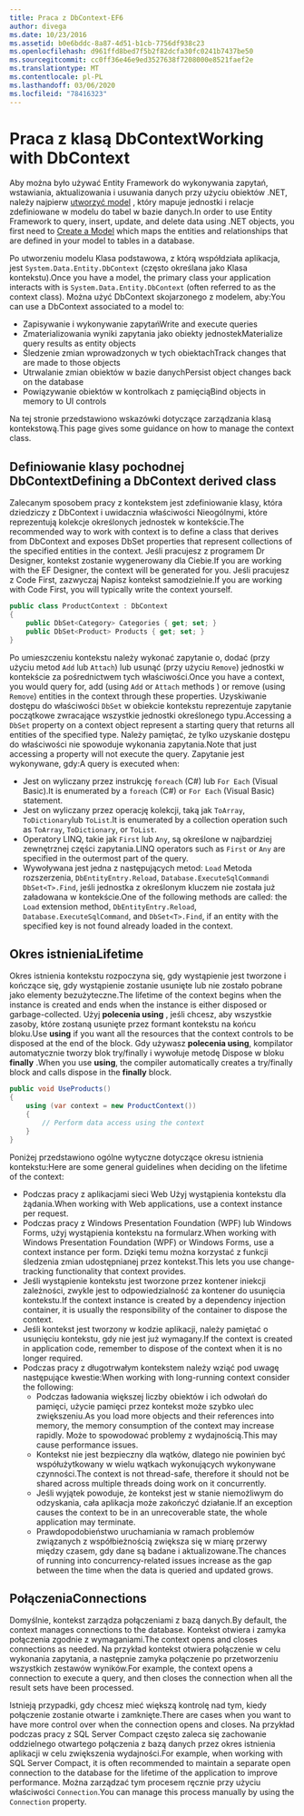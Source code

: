 ```yaml
---
title: Praca z DbContext-EF6
author: divega
ms.date: 10/23/2016
ms.assetid: b0e6bddc-8a87-4d51-b1cb-7756df938c23
ms.openlocfilehash: d961ffd8bed7f5b2f82dcfa30fc0241b7437be50
ms.sourcegitcommit: cc0ff36e46e9ed3527638f7208000e8521faef2e
ms.translationtype: MT
ms.contentlocale: pl-PL
ms.lasthandoff: 03/06/2020
ms.locfileid: "78416323"
---
```

# <a name="working-with-dbcontext"></a><span data-ttu-id="6c605-102">Praca z klasą DbContext</span><span class="sxs-lookup"><span data-stu-id="6c605-102">Working with DbContext</span></span>

<span data-ttu-id="6c605-103">Aby można było używać Entity Framework do wykonywania zapytań, wstawiania, aktualizowania i usuwania danych przy użyciu obiektów .NET, należy najpierw [utworzyć model](~/ef6/modeling/index.md) , który mapuje jednostki i relacje zdefiniowane w modelu do tabel w bazie danych.</span><span class="sxs-lookup"><span data-stu-id="6c605-103">In order to use Entity Framework to query, insert, update, and delete data using .NET objects, you first need to [Create a Model](~/ef6/modeling/index.md) which maps the entities and relationships that are defined in your model to tables in a database.</span></span>

<span data-ttu-id="6c605-104">Po utworzeniu modelu Klasa podstawowa, z którą współdziała aplikacja, jest `System.Data.Entity.DbContext` (często określana jako Klasa kontekstu).</span><span class="sxs-lookup"><span data-stu-id="6c605-104">Once you have a model, the primary class your application interacts with is `System.Data.Entity.DbContext` (often referred to as the context class).</span></span> <span data-ttu-id="6c605-105">Można użyć DbContext skojarzonego z modelem, aby:</span><span class="sxs-lookup"><span data-stu-id="6c605-105">You can use a DbContext associated to a model to:</span></span>
- <span data-ttu-id="6c605-106">Zapisywanie i wykonywanie zapytań</span><span class="sxs-lookup"><span data-stu-id="6c605-106">Write and execute queries</span></span>   
- <span data-ttu-id="6c605-107">Zmaterializowania wyniki zapytania jako obiekty jednostek</span><span class="sxs-lookup"><span data-stu-id="6c605-107">Materialize query results as entity objects</span></span>
- <span data-ttu-id="6c605-108">Śledzenie zmian wprowadzonych w tych obiektach</span><span class="sxs-lookup"><span data-stu-id="6c605-108">Track changes that are made to those objects</span></span>
- <span data-ttu-id="6c605-109">Utrwalanie zmian obiektów w bazie danych</span><span class="sxs-lookup"><span data-stu-id="6c605-109">Persist object changes back on the database</span></span>
- <span data-ttu-id="6c605-110">Powiązywanie obiektów w kontrolkach z pamięcią</span><span class="sxs-lookup"><span data-stu-id="6c605-110">Bind objects in memory to UI controls</span></span>

<span data-ttu-id="6c605-111">Na tej stronie przedstawiono wskazówki dotyczące zarządzania klasą kontekstową.</span><span class="sxs-lookup"><span data-stu-id="6c605-111">This page gives some guidance on how to manage the context class.</span></span>  

## <a name="defining-a-dbcontext-derived-class"></a><span data-ttu-id="6c605-112">Definiowanie klasy pochodnej DbContext</span><span class="sxs-lookup"><span data-stu-id="6c605-112">Defining a DbContext derived class</span></span>  

<span data-ttu-id="6c605-113">Zalecanym sposobem pracy z kontekstem jest zdefiniowanie klasy, która dziedziczy z DbContext i uwidacznia właściwości Nieogólnymi, które reprezentują kolekcje określonych jednostek w kontekście.</span><span class="sxs-lookup"><span data-stu-id="6c605-113">The recommended way to work with context is to define a class that derives from DbContext and exposes DbSet properties that represent collections of the specified entities in the context.</span></span> <span data-ttu-id="6c605-114">Jeśli pracujesz z programem Dr Designer, kontekst zostanie wygenerowany dla Ciebie.</span><span class="sxs-lookup"><span data-stu-id="6c605-114">If you are working with the EF Designer, the context will be generated for you.</span></span> <span data-ttu-id="6c605-115">Jeśli pracujesz z Code First, zazwyczaj Napisz kontekst samodzielnie.</span><span class="sxs-lookup"><span data-stu-id="6c605-115">If you are working with Code First, you will typically write the context yourself.</span></span>  

``` csharp
public class ProductContext : DbContext
{
    public DbSet<Category> Categories { get; set; }
    public DbSet<Product> Products { get; set; }
}
```  

<span data-ttu-id="6c605-116">Po umieszczeniu kontekstu należy wykonać zapytanie o, dodać (przy użyciu metod `Add` lub `Attach`) lub usunąć (przy użyciu `Remove`) jednostki w kontekście za pośrednictwem tych właściwości.</span><span class="sxs-lookup"><span data-stu-id="6c605-116">Once you have a context, you would query for, add (using `Add` or `Attach` methods ) or remove (using `Remove`) entities in the context through these properties.</span></span> <span data-ttu-id="6c605-117">Uzyskiwanie dostępu do właściwości `DbSet` w obiekcie kontekstu reprezentuje zapytanie początkowe zwracające wszystkie jednostki określonego typu.</span><span class="sxs-lookup"><span data-stu-id="6c605-117">Accessing a `DbSet` property on a context object represent a starting query that returns all entities of the specified type.</span></span> <span data-ttu-id="6c605-118">Należy pamiętać, że tylko uzyskanie dostępu do właściwości nie spowoduje wykonania zapytania.</span><span class="sxs-lookup"><span data-stu-id="6c605-118">Note that just accessing a property will not execute the query.</span></span> <span data-ttu-id="6c605-119">Zapytanie jest wykonywane, gdy:</span><span class="sxs-lookup"><span data-stu-id="6c605-119">A query is executed when:</span></span>  

- <span data-ttu-id="6c605-120">Jest on wyliczany przez instrukcję `foreach` (C#) lub `For Each` (Visual Basic).</span><span class="sxs-lookup"><span data-stu-id="6c605-120">It is enumerated by a `foreach` (C#) or `For Each` (Visual Basic) statement.</span></span>  
- <span data-ttu-id="6c605-121">Jest on wyliczany przez operację kolekcji, taką jak `ToArray`, `ToDictionary`lub `ToList`.</span><span class="sxs-lookup"><span data-stu-id="6c605-121">It is enumerated by a collection operation such as `ToArray`, `ToDictionary`, or `ToList`.</span></span>  
- <span data-ttu-id="6c605-122">Operatory LINQ, takie jak `First` lub `Any`, są określone w najbardziej zewnętrznej części zapytania.</span><span class="sxs-lookup"><span data-stu-id="6c605-122">LINQ operators such as `First` or `Any` are specified in the outermost part of the query.</span></span>  
- <span data-ttu-id="6c605-123">Wywoływana jest jedna z następujących metod: `Load` Metoda rozszerzenia, `DbEntityEntry.Reload`, `Database.ExecuteSqlCommand`i `DbSet<T>.Find`, jeśli jednostka z określonym kluczem nie została już załadowana w kontekście.</span><span class="sxs-lookup"><span data-stu-id="6c605-123">One of the following methods are called: the `Load` extension method, `DbEntityEntry.Reload`,  `Database.ExecuteSqlCommand`, and `DbSet<T>.Find`, if an entity with the specified key is not found already loaded in the context.</span></span>  

## <a name="lifetime"></a><span data-ttu-id="6c605-124">Okres istnienia</span><span class="sxs-lookup"><span data-stu-id="6c605-124">Lifetime</span></span>  

<span data-ttu-id="6c605-125">Okres istnienia kontekstu rozpoczyna się, gdy wystąpienie jest tworzone i kończące się, gdy wystąpienie zostanie usunięte lub nie zostało pobrane jako elementy bezużyteczne.</span><span class="sxs-lookup"><span data-stu-id="6c605-125">The lifetime of the context begins when the instance is created and ends when the instance is either disposed or garbage-collected.</span></span> <span data-ttu-id="6c605-126">Użyj **polecenia using** , jeśli chcesz, aby wszystkie zasoby, które zostaną usunięte przez formant kontekstu na końcu bloku.</span><span class="sxs-lookup"><span data-stu-id="6c605-126">Use **using** if you want all the resources that the context controls to be disposed at the end of the block.</span></span> <span data-ttu-id="6c605-127">Gdy używasz **polecenia using**, kompilator automatycznie tworzy blok try/finally i wywołuje metodę Dispose w bloku **finally** .</span><span class="sxs-lookup"><span data-stu-id="6c605-127">When you use **using**, the compiler automatically creates a try/finally block and calls dispose in the **finally** block.</span></span>  

``` csharp
public void UseProducts()
{
    using (var context = new ProductContext())
    {     
        // Perform data access using the context
    }
}
```  

<span data-ttu-id="6c605-128">Poniżej przedstawiono ogólne wytyczne dotyczące okresu istnienia kontekstu:</span><span class="sxs-lookup"><span data-stu-id="6c605-128">Here are some general guidelines when deciding on the lifetime of the context:</span></span>  

- <span data-ttu-id="6c605-129">Podczas pracy z aplikacjami sieci Web Użyj wystąpienia kontekstu dla żądania.</span><span class="sxs-lookup"><span data-stu-id="6c605-129">When working with Web applications, use a context instance per request.</span></span>  
- <span data-ttu-id="6c605-130">Podczas pracy z Windows Presentation Foundation (WPF) lub Windows Forms, użyj wystąpienia kontekstu na formularz.</span><span class="sxs-lookup"><span data-stu-id="6c605-130">When working with Windows Presentation Foundation (WPF) or Windows Forms, use a context instance per form.</span></span> <span data-ttu-id="6c605-131">Dzięki temu można korzystać z funkcji śledzenia zmian udostępnianej przez kontekst.</span><span class="sxs-lookup"><span data-stu-id="6c605-131">This lets you use change-tracking functionality that context provides.</span></span>  
- <span data-ttu-id="6c605-132">Jeśli wystąpienie kontekstu jest tworzone przez kontener iniekcji zależności, zwykle jest to odpowiedzialność za kontener do usunięcia kontekstu.</span><span class="sxs-lookup"><span data-stu-id="6c605-132">If the context instance is created by a dependency injection container, it is usually the responsibility of the container to dispose the context.</span></span>
- <span data-ttu-id="6c605-133">Jeśli kontekst jest tworzony w kodzie aplikacji, należy pamiętać o usunięciu kontekstu, gdy nie jest już wymagany.</span><span class="sxs-lookup"><span data-stu-id="6c605-133">If the context is created in application code, remember to dispose of the context when it is no longer required.</span></span>  
- <span data-ttu-id="6c605-134">Podczas pracy z długotrwałym kontekstem należy wziąć pod uwagę następujące kwestie:</span><span class="sxs-lookup"><span data-stu-id="6c605-134">When working with long-running context consider the following:</span></span>  
    - <span data-ttu-id="6c605-135">Podczas ładowania większej liczby obiektów i ich odwołań do pamięci, użycie pamięci przez kontekst może szybko ulec zwiększeniu.</span><span class="sxs-lookup"><span data-stu-id="6c605-135">As you load more objects and their references into memory, the memory consumption of the context may increase rapidly.</span></span> <span data-ttu-id="6c605-136">Może to spowodować problemy z wydajnością.</span><span class="sxs-lookup"><span data-stu-id="6c605-136">This may cause performance issues.</span></span>  
    - <span data-ttu-id="6c605-137">Kontekst nie jest bezpieczny dla wątków, dlatego nie powinien być współużytkowany w wielu wątkach wykonujących wykonywane czynności.</span><span class="sxs-lookup"><span data-stu-id="6c605-137">The context is not thread-safe, therefore it should not be shared across multiple threads doing work on it concurrently.</span></span>
    - <span data-ttu-id="6c605-138">Jeśli wyjątek powoduje, że kontekst jest w stanie niemożliwym do odzyskania, cała aplikacja może zakończyć działanie.</span><span class="sxs-lookup"><span data-stu-id="6c605-138">If an exception causes the context to be in an unrecoverable state, the whole application may terminate.</span></span>  
    - <span data-ttu-id="6c605-139">Prawdopodobieństwo uruchamiania w ramach problemów związanych z współbieżnością zwiększa się w miarę przerwy między czasem, gdy dane są badane i aktualizowane.</span><span class="sxs-lookup"><span data-stu-id="6c605-139">The chances of running into concurrency-related issues increase as the gap between the time when the data is queried and updated grows.</span></span>  

## <a name="connections"></a><span data-ttu-id="6c605-140">Połączenia</span><span class="sxs-lookup"><span data-stu-id="6c605-140">Connections</span></span>  

<span data-ttu-id="6c605-141">Domyślnie, kontekst zarządza połączeniami z bazą danych.</span><span class="sxs-lookup"><span data-stu-id="6c605-141">By default, the context manages connections to the database.</span></span> <span data-ttu-id="6c605-142">Kontekst otwiera i zamyka połączenia zgodnie z wymaganiami.</span><span class="sxs-lookup"><span data-stu-id="6c605-142">The context opens and closes connections as needed.</span></span> <span data-ttu-id="6c605-143">Na przykład kontekst otwiera połączenie w celu wykonania zapytania, a następnie zamyka połączenie po przetworzeniu wszystkich zestawów wyników.</span><span class="sxs-lookup"><span data-stu-id="6c605-143">For example, the context opens a connection to execute a query, and then closes the connection when all the result sets have been processed.</span></span>  

<span data-ttu-id="6c605-144">Istnieją przypadki, gdy chcesz mieć większą kontrolę nad tym, kiedy połączenie zostanie otwarte i zamknięte.</span><span class="sxs-lookup"><span data-stu-id="6c605-144">There are cases when you want to have more control over when the connection opens and closes.</span></span> <span data-ttu-id="6c605-145">Na przykład podczas pracy z SQL Server Compact często zaleca się zachowanie oddzielnego otwartego połączenia z bazą danych przez okres istnienia aplikacji w celu zwiększenia wydajności.</span><span class="sxs-lookup"><span data-stu-id="6c605-145">For example, when working with SQL Server Compact, it is often recommended to maintain a separate open connection to the database for the lifetime of the application to improve performance.</span></span> <span data-ttu-id="6c605-146">Można zarządzać tym procesem ręcznie przy użyciu właściwości `Connection`.</span><span class="sxs-lookup"><span data-stu-id="6c605-146">You can manage this process manually by using the `Connection` property.</span></span>  
